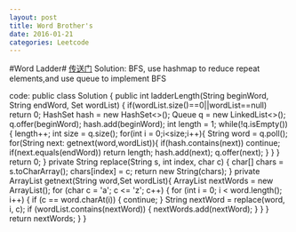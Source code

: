 ```yaml
---
layout: post
title: Word Brother's
date: 2016-01-21
categories: Leetcode
---
```



#Word Ladder#
[传送门](https://leetcode.com/problems/word-ladder/)
 Solution: BFS, use hashmap to reduce repeat elements,and use queue to implement BFS

code:
 	public class Solution {
    public int ladderLength(String beginWord, String endWord, Set<String> wordList) {
        if(wordList.size()==0||wordList==null) return 0;
        HashSet<String> hash = new HashSet<>();
        Queue<String> q = new LinkedList<>();
        q.offer(beginWord);
        hash.add(beginWord);
        int length = 1;
        while(!q.isEmpty()){
            length++;
            int size = q.size();
            for(int i = 0;i<size;i++){
                String word = q.poll();
                for(String next: getnext(word,wordList)){
                    if(hash.contains(next))
                        continue;
                    if(next.equals(endWord))
                        return length;
                    hash.add(next);
                    q.offer(next);
                }
            }
        }
        return 0;
    }
    private String replace(String s, int index, char c) {
        char[] chars = s.toCharArray();
        chars[index] = c;
        return new String(chars);
    }
    private ArrayList<String> getnext(String word,Set<String> wordList){
        ArrayList<String> nextWords = new ArrayList<String>();
        for (char c = 'a'; c <= 'z'; c++) {
            for (int i = 0; i < word.length(); i++) {
                if (c == word.charAt(i)) {
                    continue;
                }
                String nextWord = replace(word, i, c);
                if (wordList.contains(nextWord)) {
                    nextWords.add(nextWord);
                }
            }
        }
        return nextWords;
    }
}

